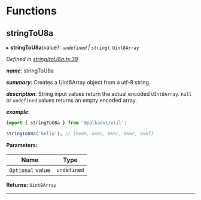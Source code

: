 

# Functions

<a id="stringtou8a"></a>

##  stringToU8a

▸ **stringToU8a**(value?: *`undefined` | `string`*): `Uint8Array`

*Defined in [string/toU8a.ts:39](https://github.com/polkadot-js/common/blob/49b0c84/packages/util/src/string/toU8a.ts#L39)*

*__name__*: stringToU8a

*__summary__*: Creates a Uint8Array object from a utf-8 string.

*__description__*: String input values return the actual encoded `UInt8Array`. `null` or `undefined` values returns an empty encoded array.

*__example__*:   

```javascript
import { stringToU8a } from '@polkadot/util';

stringToU8a('hello'); // [0x68, 0x65, 0x6c, 0x6c, 0x6f]
```

**Parameters:**

| Name | Type |
| ------ | ------ |
| `Optional` value | `undefined` | `string` |

**Returns:** `Uint8Array`

___

